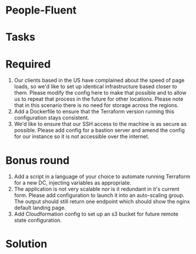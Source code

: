 # People-Fluent


# Tasks


# Required

1.	Our clients based in the US have complained about the speed of page loads, so we'd like to set up identical infrastructure based closer to them. Please modify the config here to make that possible and to allow us to repeat that process in the future for other locations. Please note that in this scenario there is no need for storage across the regions.
2.	Add a Dockerfile to ensure that the Terraform version running this configuration stays consistent.
3.	We'd like to ensure that our SSH access to the machine is as secure as possible. Please add config for a bastion server and amend the config for our instance so it is not accessible over the internet.

# Bonus round
1.	Add a script in a language of your choice to automate running Terraform for a new DC, injecting variables as appropriate.
2.	The application is not very scalable nor is it redundant in it's current form. Please add configuration to launch it into an auto-scaling group. The output should still return one endpoint which should show the nginx default landing page.
3.	Add Cloudformation config to set up an s3 bucket for future remote state configuration.

# Solution
